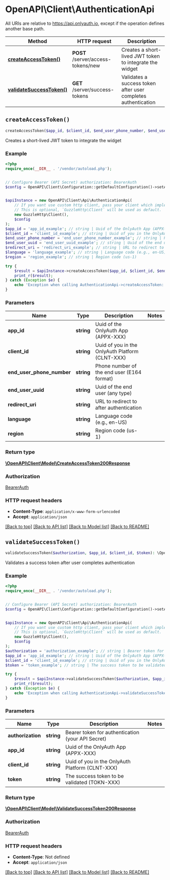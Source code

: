 # OpenAPI\Client\AuthenticationApi

All URIs are relative to https://api.onlyauth.io, except if the operation defines another base path.

| Method | HTTP request | Description |
| ------------- | ------------- | ------------- |
| [**createAccessToken()**](AuthenticationApi.md#createAccessToken) | **POST** /server/access-tokens/new | Creates a short-lived JWT token to integrate the widget |
| [**validateSuccessToken()**](AuthenticationApi.md#validateSuccessToken) | **GET** /server/success-tokens | Validates a success token after user completes authentication |


## `createAccessToken()`

```php
createAccessToken($app_id, $client_id, $end_user_phone_number, $end_user_uuid, $redirect_uri, $language, $region): \OpenAPI\Client\Model\CreateAccessToken200Response
```

Creates a short-lived JWT token to integrate the widget

### Example

```php
<?php
require_once(__DIR__ . '/vendor/autoload.php');


// Configure Bearer (API Secret) authorization: BearerAuth
$config = OpenAPI\Client\Configuration::getDefaultConfiguration()->setAccessToken('YOUR_ACCESS_TOKEN');


$apiInstance = new OpenAPI\Client\Api\AuthenticationApi(
    // If you want use custom http client, pass your client which implements `GuzzleHttp\ClientInterface`.
    // This is optional, `GuzzleHttp\Client` will be used as default.
    new GuzzleHttp\Client(),
    $config
);
$app_id = 'app_id_example'; // string | Uuid of the OnlyAuth App (APPX-XXX)
$client_id = 'client_id_example'; // string | Uuid of you in the OnlyAuth Platform (CLNT-XXX)
$end_user_phone_number = 'end_user_phone_number_example'; // string | Phone number of the end user (E164 format)
$end_user_uuid = 'end_user_uuid_example'; // string | Uuid of the end user (any type)
$redirect_uri = 'redirect_uri_example'; // string | URL to redirect to after authentication
$language = 'language_example'; // string | Language code (e.g., en-US)
$region = 'region_example'; // string | Region code (us-1)

try {
    $result = $apiInstance->createAccessToken($app_id, $client_id, $end_user_phone_number, $end_user_uuid, $redirect_uri, $language, $region);
    print_r($result);
} catch (Exception $e) {
    echo 'Exception when calling AuthenticationApi->createAccessToken: ', $e->getMessage(), PHP_EOL;
}
```

### Parameters

| Name | Type | Description  | Notes |
| ------------- | ------------- | ------------- | ------------- |
| **app_id** | **string**| Uuid of the OnlyAuth App (APPX-XXX) | |
| **client_id** | **string**| Uuid of you in the OnlyAuth Platform (CLNT-XXX) | |
| **end_user_phone_number** | **string**| Phone number of the end user (E164 format) | |
| **end_user_uuid** | **string**| Uuid of the end user (any type) | |
| **redirect_uri** | **string**| URL to redirect to after authentication | |
| **language** | **string**| Language code (e.g., en-US) | |
| **region** | **string**| Region code (us-1) | |

### Return type

[**\OpenAPI\Client\Model\CreateAccessToken200Response**](../Model/CreateAccessToken200Response.md)

### Authorization

[BearerAuth](../../README.md#BearerAuth)

### HTTP request headers

- **Content-Type**: `application/x-www-form-urlencoded`
- **Accept**: `application/json`

[[Back to top]](#) [[Back to API list]](../../README.md#endpoints)
[[Back to Model list]](../../README.md#models)
[[Back to README]](../../README.md)

## `validateSuccessToken()`

```php
validateSuccessToken($authorization, $app_id, $client_id, $token): \OpenAPI\Client\Model\ValidateSuccessToken200Response
```

Validates a success token after user completes authentication

### Example

```php
<?php
require_once(__DIR__ . '/vendor/autoload.php');


// Configure Bearer (API Secret) authorization: BearerAuth
$config = OpenAPI\Client\Configuration::getDefaultConfiguration()->setAccessToken('YOUR_ACCESS_TOKEN');


$apiInstance = new OpenAPI\Client\Api\AuthenticationApi(
    // If you want use custom http client, pass your client which implements `GuzzleHttp\ClientInterface`.
    // This is optional, `GuzzleHttp\Client` will be used as default.
    new GuzzleHttp\Client(),
    $config
);
$authorization = 'authorization_example'; // string | Bearer token for authentication (your API Secret)
$app_id = 'app_id_example'; // string | Uuid of the OnlyAuth App (APPX-XXX)
$client_id = 'client_id_example'; // string | Uuid of you in the OnlyAuth Platform  (CLNT-XXX)
$token = 'token_example'; // string | The success token to be validated (TOKN-XXX)

try {
    $result = $apiInstance->validateSuccessToken($authorization, $app_id, $client_id, $token);
    print_r($result);
} catch (Exception $e) {
    echo 'Exception when calling AuthenticationApi->validateSuccessToken: ', $e->getMessage(), PHP_EOL;
}
```

### Parameters

| Name | Type | Description  | Notes |
| ------------- | ------------- | ------------- | ------------- |
| **authorization** | **string**| Bearer token for authentication (your API Secret) | |
| **app_id** | **string**| Uuid of the OnlyAuth App (APPX-XXX) | |
| **client_id** | **string**| Uuid of you in the OnlyAuth Platform  (CLNT-XXX) | |
| **token** | **string**| The success token to be validated (TOKN-XXX) | |

### Return type

[**\OpenAPI\Client\Model\ValidateSuccessToken200Response**](../Model/ValidateSuccessToken200Response.md)

### Authorization

[BearerAuth](../../README.md#BearerAuth)

### HTTP request headers

- **Content-Type**: Not defined
- **Accept**: `application/json`

[[Back to top]](#) [[Back to API list]](../../README.md#endpoints)
[[Back to Model list]](../../README.md#models)
[[Back to README]](../../README.md)

